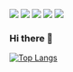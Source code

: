 <img src="https://img.shields.io/badge/C-A8B9CC?style=flat&logo=C&logoColor=white"> <img src="https://img.shields.io/badge/C Sharp-2391230?style=flat&logo=C Sharp&logoColor=white"/> <img src="https://img.shields.io/badge/Python-3776AB?style=flat&logo=Python&logoColor=white"/> <img src="https://img.shields.io/badge/Arduino-00979D?style=flat&logo=Arduino&logoColor=white"/> <img src="https://img.shields.io/badge/Raspberry Pi-A22846?style=flat&logo=Raspberry Pi&logoColor=white"/>
### Hi there 👋
[![Top Langs](https://github-readme-stats.vercel.app/api/top-langs/?username=siops1&layout=compact)](https://github.com/siops1/github-readme-stats)


<!--
**siops1/siops1** is a ✨ _special_ ✨ repository because its `README.md` (this file) appears on your GitHub profile.

Here are some ideas to get you started:

- 🔭 I’m currently working on ...
- 🌱 I’m currently learning ...
- 👯 I’m looking to collaborate on ...
- 🤔 I’m looking for help with ...
- 💬 Ask me about ...
- 📫 How to reach me: ...
- 😄 Pronouns: ...
- ⚡ Fun fact: ...
-->
